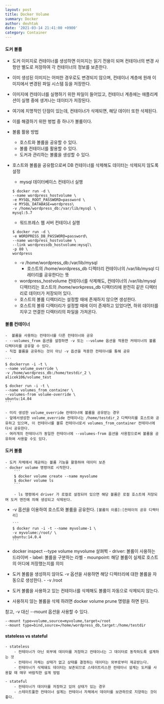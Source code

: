 ```yaml
---
layout: post
title: Docker Volume
summary: Docker
author: devhtak
date: '2021-03-14 21:41:00 +0900'
category: Container
---
```


#### 도커 볼륨

- 도커 이미지로 컨테이너를 생성하면 이미지는 읽기 전용이 되며 컨테이너의 변경 사항만 별도로 저장하여 각 컨테이너의 정보를 보존한다.
- 이미 생성된 이미지는 어떠한 경우로도 변경되지 않으며, 컨테이너 계층에 원래 이미지에서 변경된 파일 시스템 등을 저장한다.
- 이미지에 컨테이너를 실행하기 위한 파일이 들어있고, 컨테이너 계층에는 애플리케션이 실행 중에 생겨나는 데이터가 저장된다.
- 여기에 치명적인 단점이 있는데, 컨테이너가 삭제되면, 해당 데이터 또한 삭제된다.
- 이를 해결하기 위한 벙법 중 하나가 볼륨이다.

- 볼륨 활용 방법
	- 호스트와 볼륨을 공유할 수 있다.
	- 볼륨 컨테이너를 활용할 수 있다.
	- 도커과 관리하는 볼륨을 생성할 수 있다.

- 호스트와 볼륨을 공유함으로써 DB 컨테이너를 삭제해도 데이터는 삭제되지 않도록 설정
	- mysql 데이터베이스 컨테이너 실행
  ```
  $ docker run -d \
  --name wordpress_hostvolume \
  -e MYSQL_ROOT_PASSWORD=password \
  -e MYSQL_DATABASE=wordpress\
  -v /home/wordpress_db:/var/lib/mysql \
  mysql:5.7
  ```

	- 워드프레스 웹 서버 컨테이너 실행
	```
	$ docker run -d \
	-e WORDPRESS_DB_PASSWORD=password\
	--name wordpress_hostvolume \
	--link wordpressdb_hostvolume:mysql\
	-p 80 \
	wordpress
	```

	- -v /home/wordpress_db:/var/lib/mysql
		- 호스트의 /home/wordpress_db 디렉터리 컨테이너의 /var/lib/mysql 디레터리를 공유한다는 뜻
	- wordpress_hostvolume 컨테이너를 삭제해도, 컨테이너의 /var/lib/mysql 디렉터리는 호스트의 /home/workpress_db 디렉터리에 완전히 같은 디렉터리로 데이터가 저장되어 있다.
	- 호스트의 볼륨 디렉터리는 설정할 때에 존재하지 않으면 생성한다.
	- 호스트의 볼류 디렉터리가 설정할 때에 이미 존재하고 있었다면, 하위 데이터를 지우고 연결한 디렉터리의 파일을 가져온다.

#### 볼륨 컨테이너

	-  볼륨을 사용하는 컨테이너를 다른 컨테이너와 공유
	- --volumes_from 옵션을 설정하면 -v 또는 --volume 옵션을 적용한 커테이너의 볼륨 디렉터리를 공유할 수 있다.
	- 직접 볼륨을 공유하는 것이 아닌 -v 옵션을 적용한 컨테이너를 통해 공유

	```
	$ dockerrun -i -t \
	--name volume_override \
	-v /home/wordpress_db:/home/testdir_2 \ 
	alicek106/volume_test

	$ docker run -i -t \
	--name volumes_from_container \
	--volumes-from volume-override \
	ubuntu:14.04
	```
  
	- 미리 생성한 volume_override 컨테이너에 볼륨을 공유받는 경우
	- 앞에서생성한 volume_override 컨테이너는 /home/testdir_2 디렉터리를 호스트와 공유하고 있으며, 이 컨테이너를 볼류 컨테이너로서 volumes_from_container 컨테이너에 다시 공유한다.
	- 여러개의 컨테이너가 동일한 컨테이너에 --volumes-from 옵션을 사용함으로써 볼륨을 공유하여 사용할 수도 있다.

#### 도커 볼륨

	- 도커 자체에서 제공하는 볼륨 기능을 활용하여 데이터 보존
	- docker volume 명령어로 시작한다.
		```
		$ docker volume create --name myvolume
		$ docker volume ls
		```
    
		- ls 명령에서 driver 가 로컬로 설정되어 있으면 해당 볼륨은 로컬 호스트에 저장되며 도커 엔진에 의해 생성되고 삭제된다.
	
  - -v 옵션을 이용하여 호스트와 볼륨을 공유한다.
		```
    [볼륨의 이름]:[컨테이의 공유 디렉터리]
		```
    
		```
		$ docker run -i -t --name myvolume-1 \
		-v myvolume:/root/ \
		ubuntu:14.0.4
		```
	
  - docker inspect --type volume myvolume 살펴뵉
		- driver: 볼륨이 사용하는 드라이버
		- label: 볼륨을 구분하는 라벨
		- mounpoint: 해당 볼륨이 실제로 호스트의 어디에 저장했는지를 의미
	
  - 도커 볼륨을 생성하지 않아도 -v 옵션을 사용하면 해당 디렉터리에 대한 볼륨을 자동으로 생성한다.
		- -v /root
	
  - 도커 볼륨을 사용하고 있는 컨테이너를 삭제해도 볼륨이 자동으로 삭제되지 않는다.
	
  - 사용하지 않는 볼륨을 삭제 하려면 docker volume prune 명령을 하면 된다.

참고, -v 대신 --mount 옵션을 사용할 수 있다. 
  ```
  --mount type=volume,source=myvolume,target=/root
  --mount type=bind,source=/home/wordpress_db,target:/home/testdir
  ```

#### stateless vs stateful

	- stateless
		- 컨테이너가 아닌 외부에 데이터를 저장하고 컨테이너는 그 데이터로 동작하도록 설계하는 것
		- 컨테이너 자체는 상태가 없고 상태를 결정하는 데이터는 외부로부터 제공받는다.
		- 컨테이너가 삭제돼도 데이터는 보존되므로 스테이트리스한 컨테이너 설계는 도커를 사용할 때 매우 바람직한 설계 방법
	
	- stateful
		- 컨테이너가 데이터를 저장하고 있어 상태가 있는 경우
		- 스테이트풀한 컨테이너 설계는 컨테이너 자체에서 데이터를 보관하므로 지양하는 것이 좋다.
